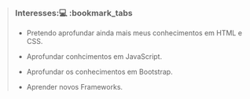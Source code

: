 >### Interesses::computer: :bookmark_tabs 
>* Pretendo aprofundar ainda mais meus conhecimentos em HTML e CSS.
>
>* Aprofundar conhcimentos em JavaScript.
>
>* Aprofundar os conhecimentos em Bootstrap.
>
>* Aprender novos Frameworks.
